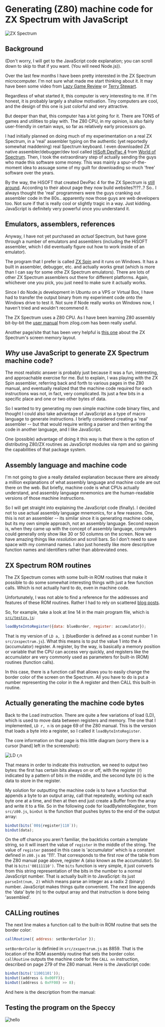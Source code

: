 # Generating (Z80) machine code for ZX Spectrum with JavaScript

![ZX Spectrum](zxspectrum.jpg)

## Background

(Don't worry, I will get to the JavaScript code explanation; you can scroll 
down to skip to that if you want.  (You will need Node.js)).

Over the last few months I have been pretty interested in the ZX Spectrum
microcomputer.  I'm not sure what made me start thinking about it.
It may have been some video from [Lazy Game Review](https://youtu.be/tqnIa4rXK_c) or [Terry Stewart](https://youtu.be/cCqXqYRlQt0).

Regardless of what started it, this computer is very interesting to me.  If I'm
honest, it is probably largely a shallow motivation.  Tiny computers are cool, and the
design of this one is just colorful and very attractive.

But deeper than that, this computer has a lot going for it.  There are TONS of
games and utilities to play with.  The Z80 CPU, in my opinion, is also fairly
user-friendly in certain ways, so far as relatively early processors go.

I had initially planned on doing much of my experimentation on a real ZX Spectrum, in a 'real' assembler typing on the authentic (yet reportedly somewhat maddening) real Spectrum keyboard.  I even downloaded ZX native assembler/debugger/dev tool called [HiSoft DevPac 4](http://www.worldofspectrum.org/infoseekid.cgi?id=0008091) from [World of Spectrum](http://www.worldofspectrum.org).  Then,
I took the extraordinary step of actually sending the guys who made this software some money.  This was mainly a spur-of-the-moment idea to assuage some of my
guilt for downloading so much 'free' software over the years.  

By the way, the HiSOFT that created DevPac 4 for the ZX Spectrum is [still around](http://www.hisoft.co.uk/).  According to their about page they now build websites?!??..?  So.. I always thought the 'real' programmers were the guys cranking
out assembler code in the 80s.. apparently now those guys are web developers too.  Not sure if that is really cool or slightly tragic in a way.  Just kidding.  JavaScript is definitely very powerful once you understand it.

## Emulators, assemblers, references

Anyway, I have not yet purchased an _actual_ Spectrum, but have gone through
a number of emulators and assemblers (including the HiSOFT assembler, which I
did eventually figure out how to work inside of an emulator).

The program that I prefer is called [ZX Spin](http://www.zophar.net/sinclair/zx-spin.html) and it runs on Windows.  It has a built in assembler, debugger, etc. and actually works great (which is more than I can say for some othe ZX Spectrum emulators). 
There are lots of other ZX Spectrum assemblers out there for different platforms.  Again, whichever one you pick, you just need to make sure it actually works.

Since I do Node.js development in Ubuntu on a VPS or Virtual Box, I have had to transfer the output binary from my experiment code onto the Windows
drive to test it.  Not sure if Node really works on Windows now, I haven't tried and wouldn't recommend it.

The ZX Spectrum uses a Z80 CPU.  As I have been learning Z80 assembly bit-by-bit the [user manual](http://www.zilog.com/appnotes_download.php?FromPage=DirectLink&dn=UM0080&ft=User%20Manual&f=YUhSMGNEb3ZMM2QzZHk1NmFXeHZaeTVqYjIwdlpHOWpjeTk2T0RBdlZVMHdNRGd3TG5Ca1pnPT0=) from zilog.com has been really useful.

Another page/site that has been very helpful is [this one](http://www.animatez.co.uk/computers/zx-spectrum/screen-memory-layout/) about the ZX Spectrum's screen memory layout.

## _Why_ use JavaScript to generate ZX Spectrum machine code?

The most realistic answer is probably just because it was a fun, interesting, and approachable exercise for me.  But to explain, I was playing with the ZX Spin assembler, referring back and forth to various pages in the Z80 manual, and eventually realized that the machine code required for each instructions was not,
in fact, very complicated.  Its just a few bits in a specific place and one or two other bytes of data.

So I wanted to try generating my own simple machine code binary files, and thought I could also take advantage of JavaScript as a type of macro language to generate instructions.  I briefly considered creating a 'real' assembler -- but that would require writing a parser and then writing the code in another language, and I like JavaScript.

One (possible) advantage of doing it this way is that there is the option of distributing Z80/ZX routines as JavaScript modules via npm and so gaining the capabilities of that package system.

## Assembly language and machine code

I'm not going to give a really detailed explanation because there are already a million
explanations of what assembly language and machine code are out there on the web.  But briefly, machine code is what CPUs actually understand, and assembly language mnemonics are the human-readable versions of those machine instructions.

So I will get straight into explaining the JavaScript code (finally).  I decided
not to use actual assembly language mnemonics, for a few reasons.  One, this is not an assembler -- its similar since it is generating machine code, but its my own simple approach, not an assembly language.  Second reason is, when they came up with the concept of assembly language, computers could generally only show like 30 or 50 columns on the screen.  Now we have amazing things like _resolution_ and scroll bars.  So I don't need to save space with my command names. I also just honestly like more descriptive function names and identifiers rather than abbreviated ones.

## ZX Spectrum ROM routines

The ZX Spectrum comes with some built-in ROM routines that make it possible
to do some somewhat interesting things with just a few function calls.
Which is not actually hard to do, even in machine code.

Unfortunately, I was not able to find a reference for the addresses and features of these ROM routines.  Rather I had to rely on scattered [blog posts](https://chuntey.wordpress.com/2012/12/18/how-to-write-zx-spectrum-games-chapter-1).

So, for example, take a look at line 14 in the main program file, which is [`src/testzx.js`](https://github.com/runvnc/z80-machine-code/blob/2132bb30a1fc9562d1cf37d88b348e67ea9b9d22/src/testzx.js#L14):

```javascript
loadByteIntoRegister({data: blueBorder, register: accumulator});
```

That is my version of `LD a, 1` (blueBorder is defined as a const number 1 in `src/zxspectrum.js`).  What this means is to put the value 1 into the A (accumulator) register.  A register, by the way, is basically a memory position or variable that the CPU can access very quickly, and registers like the accumulator are very commonly used as parameters for built-in (ROM) routines (function calls).

In this case, there is a function call that allows you to easily change the border color of the screen on the Spectrum.  All you have to do is put a number representing the color in the A register and then CALL this built-in routine.

## Actually generating the machine code bytes

Back to the Load instruction.  There are quite a few variations of load (LD), which is used to move data between registers and memory.  The one that I implemented, `LD r, n` is on page 69 of the Z80 manual.  This is the version that loads a byte into a register, so I called it `loadByteIntoRegister`.

The core information on that page is this little diagram (sorry there is a cursor [hand] left in the screenshot):

![LD r,n](ldrn.png)

That means in order to indicate this instruction, we need to output two bytes: the first has certain bits always on or off, with the register (r) indicated by a pattern of bits in the middle, and the second byte (n) is the data to store in the register.

My solution for outputting the machine code is to have a function that appends a byte to an output array, call that repeatedly, working out each byte one at a time, and then at then end just create a Buffer from the array and write it to a file.  So in the following code for loadByteIntoRegister, from `src/z80.js`, `binOut` is the function that pushes bytes to the end of the output array:

```javascript
binOut(bits(`00${register}110`));
binOut(data);
```

On the off chance you aren't familiar, the backticks contain a template string, so it will insert the value of `register` in the middle of the string.  The value of `register` passed in this case is 'accumulator' which is a constant defined in `z80.js` as '111'.  That corresponds to the first row of the table from the Z80 manual page above, register A (also known as the accumulator).  So that is `bits('00111110')`.  The `bits` function is very simple, it just converts from this string representation of the bits in the number to a normal JavaScript number.  That is actually built in to JavaScript: its just `parseInt(num, 2)` which means parse an integer as a radix 2 (binary) number.  JavaScript makes things quite convenient.  The next line appends the 'data' byte (n) to the output array and that instruction is done being 'assembled'.

## CALLing routines

The next line makes a function call to the built-in ROM routine that sets the border color:

```javascript
callRoutine({ address: setBorderColor });
```

`setBorderColor` is definied in `src/zxspectrum.js` as 8859.  That is the location of the ROM assembly routine that sets the border color.  `callRoutine` outputs the machine code for the `CALL nn` instruction, described on page 279 of the Z80 manual.  Here is the JavaScript code:

```javascript
binOut(bits('11001101'));
binOut((address & 0x00FF));
binOut((address & 0xFF00) >> 8);
```

And here is the description from the manual:



## Testing the program on the Speccy

![hello](hello.gif)

